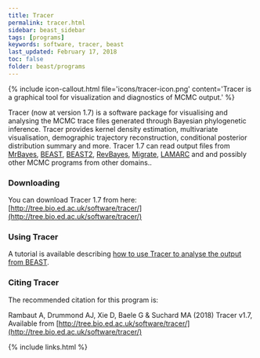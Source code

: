```yaml
---
title: Tracer
permalink: tracer.html
sidebar: beast_sidebar
tags: [programs]
keywords: software, tracer, beast
last_updated: February 17, 2018
toc: false
folder: beast/programs
---
```


{% include icon-callout.html file='icons/tracer-icon.png' content='Tracer is a graphical tool for visualization and diagnostics of MCMC output.' %}

Tracer (now at version 1.7) is a software package for visualising and analysing the MCMC trace files generated through Bayesian phylogenetic inference. 
Tracer provides kernel density estimation, multivariate visualisation, demographic trajectory reconstruction, conditional posterior distribution summary and more.
Tracer 1.7 can read output files from [MrBayes](http://mrbayes.csit.fsu.edu/), [BEAST](https://github.com/beast-dev/beast-mcmc), [BEAST2](https://www.beast2.org/), [RevBayes](https://github.com/revbayes/revbayes), [Migrate](http://popgen.sc.fsu.edu/Migrate/Migrate-n.html), [LAMARC](http://evolution.genetics.washington.edu/lamarc/index.html) and and possibly other MCMC programs from other domains..

### Downloading

You can download Tracer 1.7 from here: [http://tree.bio.ed.ac.uk/software/tracer/](http://tree.bio.ed.ac.uk/software/tracer/)

### Using Tracer

A tutorial is available describing [how to use Tracer to analyse the output from BEAST](analysing_beast_output).

### Citing Tracer

The recommended citation for this program is:

Rambaut A, Drummond AJ, Xie D, Baele G &  Suchard MA (2018) Tracer v1.7, Available from [http://tree.bio.ed.ac.uk/software/tracer/](http://tree.bio.ed.ac.uk/software/tracer/)

{% include links.html %}